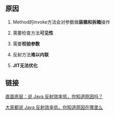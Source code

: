 ## 原因

1. Method的invoke方法会对参数做**装箱和拆箱**操作

2. 需要检查方法**可见性**

3. 需要**校验参数**

4. 反射方法**难以内联**

5. **JIT无法优化**

## 链接

[直面底层：说 Java 反射效率低，你知道原因吗？](https://mp.weixin.qq.com/s?__biz=MzAxMTI4MTkwNQ==&mid=2650832644&idx=2&sn=5183ed4c930e755702df1f26f6599efc&chksm=80b7ab9ab7c0228c5c2ea7359ccb7c17d562c8f3d8cd2301b0987a11de1435d372ff225375c6&scene=21#wechat_redirect)

[大家都说 Java 反射效率低，你知道原因在哪里么](https://juejin.im/post/6844903965725818887)